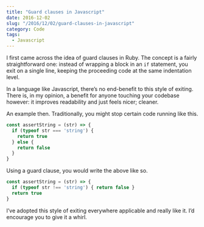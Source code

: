 ```yaml
---
title: "Guard clauses in Javascript"
date: 2016-12-02
slug: "/2016/12/02/guard-clauses-in-javascript"
category: Code
tags:
  - Javascript
---
```


I first came across the idea of guard clauses in Ruby. The concept is a fairly straightforward one: instead of wrapping a block in an `if` statement, you exit on a single line, keeping the proceeding code at the same indentation level.

In a language like Javascript, there’s no end-benefit to this style of exiting. There is, in my opinion, a benefit for anyone touching your codebase however: it improves readability and just feels nicer; cleaner.

An example then. Traditionally, you might stop certain code running like this.

```js
const assertString = (str) => {
  if (typeof str === 'string') {
    return true
  } else {
    return false
  }
}
```

Using a guard clause, you would write the above like so.

```js
const assertString = (str) => {
  if (typeof str !== 'string') { return false }
  return true
}
```

I’ve adopted this style of exiting everywhere applicable and really like it. I’d encourage you to give it a whirl.

